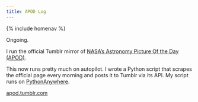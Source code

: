 ```yaml
---
title: APOD Log
---
```


{% include homenav %}

Ongoing.

I run the official Tumblr mirror of [NASA’s Astronomy Picture Of the Day (APOD)](https://apod.nasa.gov/apod/).

This now runs pretty much on autopilot. I wrote a Python script that scrapes the official page every morning and posts it to Tumblr via its API. My script runs on [PythonAnywhere](https://pythonanywhere.com/).

[apod.tumblr.com](https://apod.tumblr.com)
